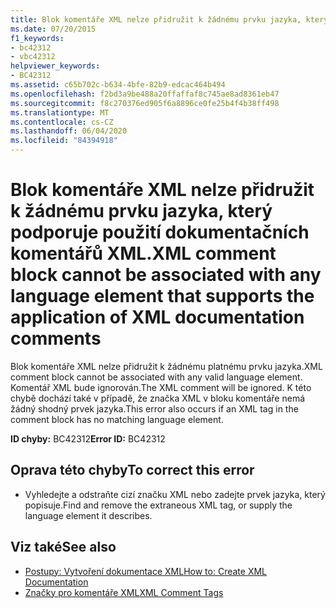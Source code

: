 ```yaml
---
title: Blok komentáře XML nelze přidružit k žádnému prvku jazyka, který podporuje použití dokumentačních komentářů XML.
ms.date: 07/20/2015
f1_keywords:
- bc42312
- vbc42312
helpviewer_keywords:
- BC42312
ms.assetid: c65b702c-b634-4bfe-82b9-edcac464b494
ms.openlocfilehash: f2bd3a9be488a20ffaffaf8c745ae8ad8361eb47
ms.sourcegitcommit: f8c270376ed905f6a8896ce0fe25b4f4b38ff498
ms.translationtype: MT
ms.contentlocale: cs-CZ
ms.lasthandoff: 06/04/2020
ms.locfileid: "84394918"
---
```

# <a name="xml-comment-block-cannot-be-associated-with-any-language-element-that-supports-the-application-of-xml-documentation-comments"></a><span data-ttu-id="f3464-102">Blok komentáře XML nelze přidružit k žádnému prvku jazyka, který podporuje použití dokumentačních komentářů XML.</span><span class="sxs-lookup"><span data-stu-id="f3464-102">XML comment block cannot be associated with any language element that supports the application of XML documentation comments</span></span>
<span data-ttu-id="f3464-103">Blok komentáře XML nelze přidružit k žádnému platnému prvku jazyka.</span><span class="sxs-lookup"><span data-stu-id="f3464-103">XML comment block cannot be associated with any valid language element.</span></span> <span data-ttu-id="f3464-104">Komentář XML bude ignorován.</span><span class="sxs-lookup"><span data-stu-id="f3464-104">The XML comment will be ignored.</span></span> <span data-ttu-id="f3464-105">K této chybě dochází také v případě, že značka XML v bloku komentáře nemá žádný shodný prvek jazyka.</span><span class="sxs-lookup"><span data-stu-id="f3464-105">This error also occurs if an XML tag in the comment block has no matching language element.</span></span>  
  
 <span data-ttu-id="f3464-106">**ID chyby:** BC42312</span><span class="sxs-lookup"><span data-stu-id="f3464-106">**Error ID:** BC42312</span></span>  
  
## <a name="to-correct-this-error"></a><span data-ttu-id="f3464-107">Oprava této chyby</span><span class="sxs-lookup"><span data-stu-id="f3464-107">To correct this error</span></span>  
  
- <span data-ttu-id="f3464-108">Vyhledejte a odstraňte cizí značku XML nebo zadejte prvek jazyka, který popisuje.</span><span class="sxs-lookup"><span data-stu-id="f3464-108">Find and remove the extraneous XML tag, or supply the language element it describes.</span></span>  
  
## <a name="see-also"></a><span data-ttu-id="f3464-109">Viz také</span><span class="sxs-lookup"><span data-stu-id="f3464-109">See also</span></span>

- [<span data-ttu-id="f3464-110">Postupy: Vytvoření dokumentace XML</span><span class="sxs-lookup"><span data-stu-id="f3464-110">How to: Create XML Documentation</span></span>](../programming-guide/program-structure/how-to-create-xml-documentation.md)
- [<span data-ttu-id="f3464-111">Značky pro komentáře XML</span><span class="sxs-lookup"><span data-stu-id="f3464-111">XML Comment Tags</span></span>](../language-reference/xmldoc/index.md)
